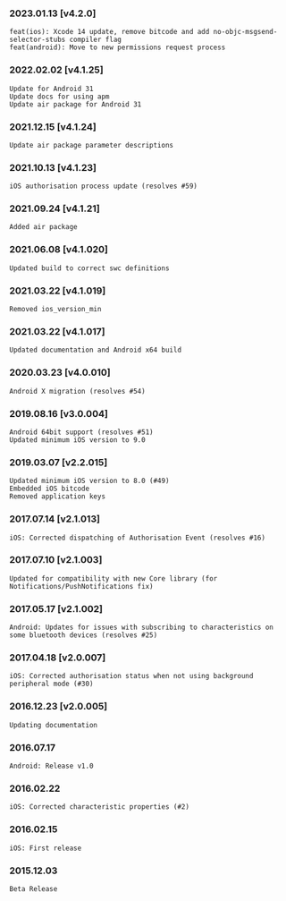 ### 2023.01.13 [v4.2.0]

```
feat(ios): Xcode 14 update, remove bitcode and add no-objc-msgsend-selector-stubs compiler flag 
feat(android): Move to new permissions request process
```

### 2022.02.02 [v4.1.25]

```
Update for Android 31
Update docs for using apm
Update air package for Android 31
```

### 2021.12.15 [v4.1.24]

```
Update air package parameter descriptions
```

### 2021.10.13 [v4.1.23]

```
iOS authorisation process update (resolves #59)
```

### 2021.09.24 [v4.1.21]

```
Added air package
```



### 2021.06.08 [v4.1.020]

```
Updated build to correct swc definitions
```


### 2021.03.22 [v4.1.019]

```
Removed ios_version_min
```


### 2021.03.22 [v4.1.017]

```
Updated documentation and Android x64 build
```


### 2020.03.23 [v4.0.010]

```
Android X migration (resolves #54)
```


### 2019.08.16 [v3.0.004]

```
Android 64bit support (resolves #51)
Updated minimum iOS version to 9.0 
```


### 2019.03.07 [v2.2.015]

```
Updated minimum iOS version to 8.0 (#49)
Embedded iOS bitcode
Removed application keys 
```


### 2017.07.14 [v2.1.013]

```
iOS: Corrected dispatching of Authorisation Event (resolves #16)
```


### 2017.07.10 [v2.1.003]

```
Updated for compatibility with new Core library (for Notifications/PushNotifications fix)
```


### 2017.05.17 [v2.1.002]

```
Android: Updates for issues with subscribing to characteristics on some bluetooth devices (resolves #25)
```


### 2017.04.18 [v2.0.007]

```
iOS: Corrected authorisation status when not using background peripheral mode (#30)
```


### 2016.12.23 [v2.0.005]

```
Updating documentation
```


###  2016.07.17

```
Android: Release v1.0
```


### 2016.02.22

```
iOS: Corrected characteristic properties (#2)
```


### 2016.02.15

```
iOS: First release
```


### 2015.12.03

```
Beta Release
```
